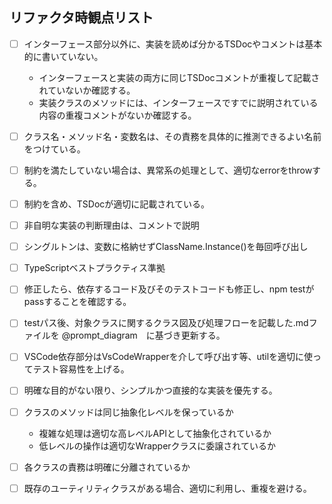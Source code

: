 ## リファクタ時観点リスト
- [ ] インターフェース部分以外に、実装を読めば分かるTSDocやコメントは基本的に書いていない。
  - インターフェースと実装の両方に同じTSDocコメントが重複して記載されていないか確認する。
  - 実装クラスのメソッドには、インターフェースですでに説明されている内容の重複コメントがないか確認する。
- [ ] クラス名・メソッド名・変数名は、その責務を具体的に推測できるよい名前をつけている。
- [ ] 制約を満たしていない場合は、異常系の処理として、適切なerrorをthrowする。
- [ ] 制約を含め、TSDocが適切に記載されている。
- [ ] 非自明な実装の判断理由は、コメントで説明
- [ ] シングルトンは、変数に格納せずClassName.Instance()を毎回呼び出し
- [ ] TypeScriptベストプラクティス準拠
- [ ] 修正したら、依存するコード及びそのテストコードも修正し、npm testがpassすることを確認する。
- [ ] testパス後、対象クラスに関するクラス図及び処理フローを記載した.mdファイルを @prompt_diagram　に基づき更新する。
- [ ] VSCode依存部分はVsCodeWrapperを介して呼び出す等、utilを適切に使ってテスト容易性を上げる。
- [ ] 明確な目的がない限り、シンプルかつ直接的な実装を優先する。
- [ ] クラスのメソッドは同じ抽象化レベルを保っているか
  - 複雑な処理は適切な高レベルAPIとして抽象化されているか
  - 低レベルの操作は適切なWrapperクラスに委譲されているか
- [ ] 各クラスの責務は明確に分離されているか
- [ ] 既存のユーティリティクラスがある場合、適切に利用し、重複を避ける。


